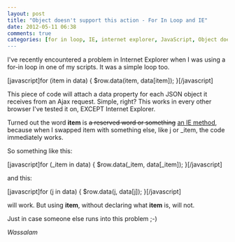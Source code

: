 ```yaml
---
layout: post
title: "Object doesn't support this action - For In Loop and IE"
date: 2012-05-11 06:38
comments: true
categories: [for in loop, IE, internet explorer, JavaScript, Object doesn't support this action, Web Development]
---
```

I've recently encountered a problem in Internet Explorer when I was using a for-in loop in one of my scripts. It was a simple loop too.

[javascript]for (item in data) {
    $row.data(item, data[item]);
}[/javascript]

This piece of code will attach a data property for each JSON object it receives from an Ajax request. Simple, right? This works in every other browser I've tested it on, EXCEPT Internet Explorer.

Turned out the word <strong>item</strong> is <del datetime="2012-05-11T06:25:17+00:00">a reserved word or something</del> <a href="http://msdn.microsoft.com/en-us/library/ie/ms536460(v=vs.85).aspx" target="_blank">an IE method</a>, because when I swapped item with something else, like j or _item, the code immediately works.

So something like this:

[javascript]for (_item in data) {
    $row.data(_item, data[_item]);
}[/javascript]

and this:

[javascript]for (j in data) {
    $row.data(j, data[j]);
}[/javascript]

will work. But using <strong>item</strong>, without declaring what <strong>item</strong> is, will not.

Just in case someone else runs into this problem ;-)

<em>Wassalam</em>
